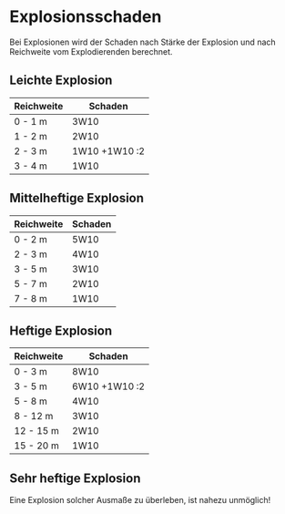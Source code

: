 # Explosionsschaden

Bei Explosionen wird der Schaden nach Stärke der Explosion und nach Reichweite vom Explodierenden berechnet.

## Leichte Explosion

| Reichweite | Schaden |
| - | - |
| 0 - 1 m | 3W10 |
| 1 - 2 m | 2W10 |
| 2 - 3 m | 1W10 +1W10 :2 |
| 3 - 4 m | 1W10 |

## Mittelheftige Explosion

| Reichweite | Schaden |
| - | - |
| 0 - 2 m | 5W10 |
| 2 - 3 m | 4W10 |
| 3 - 5 m | 3W10 |
| 5 - 7 m | 2W10 |
| 7 - 8 m | 1W10 |

## Heftige Explosion

| Reichweite | Schaden |
| - | - |
| 0 - 3 m | 8W10 |
| 3 - 5 m | 6W10 +1W10 :2 |
| 5 - 8 m | 4W10 |
| 8 - 12 m | 3W10 |
| 12 - 15 m | 2W10 |
| 15 - 20 m | 1W10

## Sehr heftige Explosion

Eine Explosion solcher Ausmaße zu überleben, ist nahezu unmöglich!

